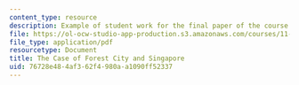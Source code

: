 ```yaml
---
content_type: resource
description: Example of student work for the final paper of the course.
file: https://ol-ocw-studio-app-production.s3.amazonaws.com/courses/11-s940-development-planning-and-implementation-the-dialectic-of-theory-and-practice-fall-2015/76728e484af362f4980aa1090ff52337_MIT11_S940F15_FinalPaper.pdf
file_type: application/pdf
resourcetype: Document
title: The Case of Forest City and Singapore
uid: 76728e48-4af3-62f4-980a-a1090ff52337
---
```

